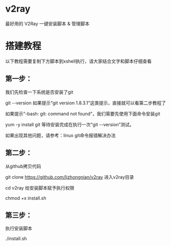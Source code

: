 # v2ray
最好用的 V2Ray 一键安装脚本 &amp; 管理脚本

# 搭建教程
以下教程需要复制下方脚本到xshell执行，请大家结合文字和脚本仔细查看

## 第一步：

我们先检查一下系统是否安装了git

git --version
如果提示“git version 1.8.3.1”这类提示，直接就可以看第二步教程了

如果提示“-bash: git: command not found”，我们需要先使用下面命令安装git

yum -y install git
等待安装完成在执行一次“git --version”测试。

如果出现其他问题，请参考：linux git命令报错解决办法

## 第二步：

从github拷贝代码

git clone https://github.com/lizhongnian/v2ray
进入v2ray目录

cd v2ray
给安装脚本赋予执行权限

chmod +x install.sh

## 第三步：

执行安装脚本

./install.sh
